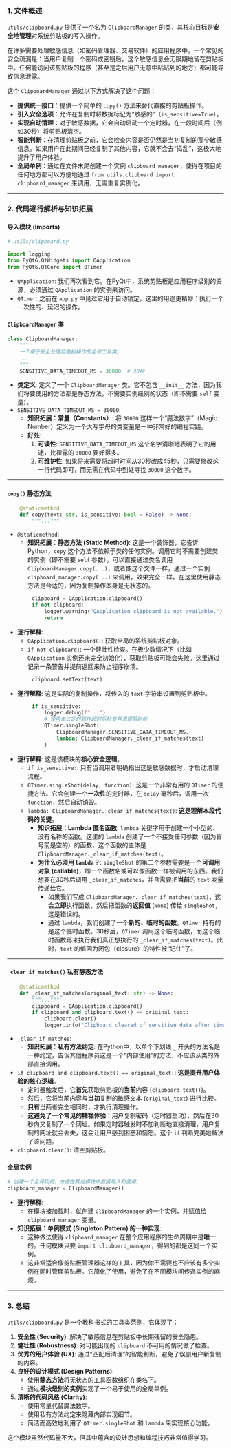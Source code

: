 ### 1. 文件概述

`utils/clipboard.py` 提供了一个名为 `ClipboardManager` 的类，其核心目标是**安全地管理**对系统剪贴板的写入操作。

在许多需要处理敏感信息（如密码管理器、交易软件）的应用程序中，一个常见的安全疏漏是：当用户复制一个密码或密钥后，这个敏感信息会无限期地留在剪贴板中。任何能访问该剪贴板的程序（甚至是之后用户无意中粘贴到的地方）都可能导致信息泄露。

这个 `ClipboardManager` 通过以下方式解决了这个问题：

*   **提供统一接口**：提供一个简单的 `copy()` 方法来替代直接的剪贴板操作。
*   **引入安全选项**：允许在复制时将数据标记为“敏感的”（`is_sensitive=True`）。
*   **实现自动清理**：对于敏感数据，它会自动启动一个定时器，在一段时间后（例如30秒）将剪贴板清空。
*   **智能判断**：在清理剪贴板之前，它会检查内容是否仍然是当初复制的那个敏感信息。如果用户在此期间已经复制了其他内容，它就不会去“捣乱”，这极大地提升了用户体验。
*   **全局单例**：通过在文件末尾创建一个实例 `clipboard_manager`，使得在项目的任何地方都可以方便地通过 `from utils.clipboard import clipboard_manager` 来调用，无需重复实例化。

---

### 2. 代码逐行解析与知识拓展

#### **导入模块 (Imports)**

```python
# utils/clipboard.py

import logging
from PyQt6.QtWidgets import QApplication
from PyQt6.QtCore import QTimer
```

*   `QApplication`: 我们再次看到它。在PyQt中，系统剪贴板是应用程序级别的资源，必须通过 `QApplication` 的实例来访问。
*   `QTimer`: 之前在 `app.py` 中见过它用于自动锁定，这里的用途更精妙：执行一个一次性的、延迟的操作。

#### **`ClipboardManager` 类**

```python
class ClipboardManager:
    """
    一个用于安全处理剪贴板操作的全局工具类。
    ...
    """
    SENSITIVE_DATA_TIMEOUT_MS = 30000  # 30秒
```

*   **类定义**: 定义了一个 `ClipboardManager` 类。它不包含 `__init__` 方法，因为我们将要使用的方法都是静态方法，不需要实例级别的状态（即不需要 `self` 变量）。
*   `SENSITIVE_DATA_TIMEOUT_MS = 30000`:
    *   **知识拓展：常量（Constants）**: 将 `30000` 这样一个“魔法数字”（Magic Number）定义为一个大写字母的类变量是一种非常好的编程实践。
    *   **好处**:
        1.  **可读性**: `SENSITIVE_DATA_TIMEOUT_MS` 这个名字清晰地表明了它的用途，比裸露的 `30000` 要好得多。
        2.  **可维护性**: 如果将来需要将超时时间从30秒改成45秒，只需要修改这一行代码即可，而无需在代码中到处寻找 `30000` 这个数字。

---

#### **`copy()` 静态方法**

```python
    @staticmethod
    def copy(text: str, is_sensitive: bool = False) -> None:
        """..."""
```
*   `@staticmethod`:
    *   **知识拓展：静态方法 (Static Method)**: 这是一个装饰器，它告诉Python，`copy` 这个方法不依赖于类的任何实例。调用它时不需要创建类的实例（即不需要 `self` 参数）。可以直接通过类名调用 `ClipboardManager.copy(...)`，或者像这个文件一样，通过一个实例 `clipboard_manager.copy(...)` 来调用，效果完全一样。在这里使用静态方法是合适的，因为复制操作本身是无状态的。

```python
        clipboard = QApplication.clipboard()
        if not clipboard:
            logger.warning("QApplication clipboard is not available.")
            return
```
*   **逐行解释**:
    *   `QApplication.clipboard()`: 获取全局的系统剪贴板对象。
    *   `if not clipboard:`: 一个健壮性检查。在极少数情况下（比如 `QApplication` 实例还未完全初始化），获取剪贴板可能会失败。这里通过记录一条警告并提前返回来防止程序崩溃。

```python
        clipboard.setText(text)
```
*   **逐行解释**: 这是实际的复制操作，将传入的 `text` 字符串设置到剪贴板中。

```python
        if is_sensitive:
            logger.debug(f"...")
            # 使用单次定时器在超时后检查并清理剪贴板
            QTimer.singleShot(
                ClipboardManager.SENSITIVE_DATA_TIMEOUT_MS,
                lambda: ClipboardManager._clear_if_matches(text)
            )
```
*   **逐行解释**: 这是该模块的**核心安全逻辑**。
    *   `if is_sensitive:`: 只有当调用者明确指出这是敏感数据时，才启动清理流程。
    *   `QTimer.singleShot(delay, function)`: 这是一个非常有用的 `QTimer` 的便捷方法。它会创建一个**一次性**的定时器，在 `delay` 毫秒后，调用一次 `function`，然后自动销毁。
    *   `lambda: ClipboardManager._clear_if_matches(text)`: **这是理解本段代码的关键**。
        *   **知识拓展：Lambda 匿名函数**: `lambda` 关键字用于创建一个小型的、没有名称的函数。这里的 `lambda` 创建了一个不接受任何参数（因为冒号前是空的）的函数，这个函数的主体是 `ClipboardManager._clear_if_matches(text)`。
        *   **为什么必须用 `lambda`？**: `singleShot` 的第二个参数需要是一个**可调用对象 (callable)**，即一个函数名或可以像函数一样被调用的东西。我们想要在30秒后调用 `_clear_if_matches`，并且需要把**当前**的 `text` 变量传递给它。
            *   如果我们写成 `ClipboardManager._clear_if_matches(text)`，这会**立即**执行函数，然后把函数的**返回值** (`None`) 传给 `singleShot`，这是错误的。
            *   通过 `lambda`，我们创建了一个**新的、临时的函数**。`QTimer` 持有的是这个临时函数。30秒后，`QTimer` 调用这个临时函数，而这个临时函数再来执行我们真正想执行的 `_clear_if_matches(text)`。此时，`text` 的值因为闭包（closure）的特性被“记住”了。

---

#### **`_clear_if_matches()` 私有静态方法**

```python
    @staticmethod
    def _clear_if_matches(original_text: str) -> None:
        """..."""
        clipboard = QApplication.clipboard()
        if clipboard and clipboard.text() == original_text:
            clipboard.clear()
            logger.info("Clipboard cleared of sensitive data after timeout.")
```
*   `_clear_if_matches`:
    *   **知识拓展：私有方法约定**: 在Python中，以单个下划线 `_` 开头的方法名是一种约定，告诉其他程序员这是一个“内部使用”的方法，不应该从类的外部直接调用。
*   `if clipboard and clipboard.text() == original_text:`: **这是提升用户体验的核心逻辑**。
    *   定时器触发后，它**首先**获取剪贴板的**当前**内容 (`clipboard.text()`)。
    *   然后，它将当前内容与**当初**复制的敏感文本 (`original_text`) 进行比较。
    *   **只有**当两者完全相同时，才执行清理操作。
    *   **这避免了一个常见的糟糕体验**：用户复制密码（定时器启动），然后在30秒内又复制了一个网址。如果定时器触发时不加判断地直接清理，用户复制的网址就会丢失，这会让用户感到困惑和恼怒。这个 `if` 判断完美地解决了该问题。
*   `clipboard.clear()`: 清空剪贴板。

#### **全局实例**

```python
# 创建一个全局实例，方便在其他模块中直接导入和使用。
clipboard_manager = ClipboardManager()
```
*   **逐行解释**:
    *   在模块被加载时，就创建 `ClipboardManager` 的一个实例，并赋值给 `clipboard_manager` 变量。
*   **知识拓展：单例模式 (Singleton Pattern) 的一种实现**:
    *   这种做法使得 `clipboard_manager` 在整个应用程序的生命周期中是**唯一**的。任何模块只要 `import clipboard_manager`，得到的都是这同一个实例。
    *   这非常适合像剪贴板管理器这样的工具，因为你不需要也不应该有多个实例在同时管理剪贴板。它简化了使用，避免了在不同模块间传递实例的麻烦。

---

### 3. 总结

`utils/clipboard.py` 是一个教科书式的工具类范例，它体现了：

1.  **安全性 (Security)**: 解决了敏感信息在剪贴板中长期残留的安全隐患。
2.  **健壮性 (Robustness)**: 对可能出现的 `clipboard` 不可用的情况做了检查。
3.  **优秀的用户体验 (UX)**: 通过“匹配后清理”的智能判断，避免了误删用户新复制的内容。
4.  **良好的设计模式 (Design Patterns)**:
    *   使用**静态方法**将无状态的工具函数组织在类名下。
    *   通过**模块级别的实例**实现了一个易于使用的全局单例。
5.  **清晰的代码风格 (Clarity)**:
    *   使用常量代替魔法数字。
    *   使用私有方法约定来隐藏内部实现细节。
    *   简洁而高效地利用了 `QTimer.singleShot` 和 `lambda` 来实现核心功能。

这个模块虽然代码量不大，但其中蕴含的设计思想和编程技巧非常值得学习。